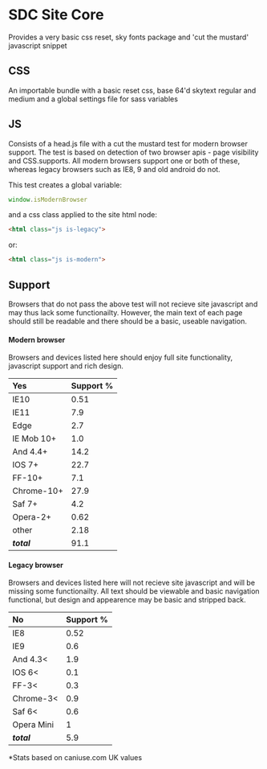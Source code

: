 # SDC Site Core
Provides a very basic css reset, sky fonts package and 'cut the mustard' javascript snippet

## CSS
An importable bundle with a basic reset css, base 64'd skytext regular and medium and a global settings file for sass variables

## JS
Consists of a head.js file with a cut the mustard test for modern browser support. The test is based on detection of two browser apis - page visibility and CSS.supports. All modern browsers support one or both of these, whereas legacy browsers such as IE8, 9 and old android do not.

This test creates a global variable:

```javascript 
window.isModernBrowser
``` 
and a css class applied to the site html node:

```html
<html class="js is-legacy">
```
or:

```html
<html class="js is-modern">
```

## Support
Browsers that do not pass the above test will not recieve site javascript and may thus lack some functionailty. However, the main text of each page should still be readable and there should be a basic, useable navigation.

#### Modern browser
Browsers and devices listed here should enjoy full site functionality, javascript support and rich design.

| Yes          | Support % |
| :----------  | :------   |
| IE10         | 0.51      |
| IE11         | 7.9       | 
| Edge         | 2.7       |
| IE Mob 10+   | 1.0       |
| And 4.4+     | 14.2      |
| IOS 7+       | 22.7      |
| FF-10+       | 7.1       |
| Chrome-10+   | 27.9      |
| Saf 7+       | 4.2       |
| Opera-2+     | 0.62      |
| other        | 2.18      |
| ***total***  | 91.1      |

#### Legacy browser
Browsers and devices listed here will not recieve site javascript and will be missing some functionailty. All text should be viewable and basic navigation functional, but design and appearence may be basic and stripped back.

| No           | Support % |
| :----------  | :----     |
| IE8          | 0.52      |
| IE9          | 0.6       |
| And 4.3<     | 1.9       |
| IOS 6<       | 0.1       |
| FF-3<        | 0.3       |
| Chrome-3<    | 0.9       |
| Saf 6<       | 0.6       |
| Opera Mini   | 1         |
| ***total***  | 5.9       |
*Stats based on caniuse.com UK values
